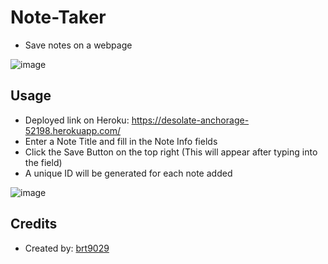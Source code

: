# Note-Taker
- Save notes on a webpage

![image](https://user-images.githubusercontent.com/26530136/146693364-8dd3b2dc-fd86-47aa-9771-e8fe331da0b1.png)


## Usage
- Deployed link on Heroku: https://desolate-anchorage-52198.herokuapp.com/
- Enter a Note Title and fill in the Note Info fields
- Click the Save Button on the top right (This will appear after typing into the field)
- A unique ID will be generated for each note added

![image](https://user-images.githubusercontent.com/26530136/146693337-81a2701b-6d74-4c3f-838c-91247502b244.png)



## Credits
- Created by: [brt9029](www.github.com/brt9029 "GitHub Profile Link")
